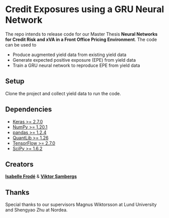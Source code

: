 # Credit Exposures using a GRU Neural Network
The repo intends to release code for our Master Thesis **Neural Networks for Credit Risk and xVA in a Front Office Pricing Environment**. The code can be used to
- Produce augmented yield data from existing yield data
- Generate expected positive exposure (EPE) from yield data
- Train a GRU neural network to reproduce EPE from yield data

## Setup
Clone the project and collect yield data to run the code.

## Dependencies
- [Keras >= 2.7.0](https://keras.io)
- [NumPy >= 1.20.1](https://numpy.org)
- [pandas >= 1.2.4](https://pandas.pydata.org) 
- [QuantLib >= 1.26](https://www.quantlib.org)
- [TensorFlow >= 2.7.0](https://www.tensorflow.org)
- [SciPy >= 1.6.2](https://scipy.org)

## Creators
[**Isabelle Frodé**](https://github.com/frodiie) & [**Viktor Sambergs**](https://github.com/Visamb)

## Thanks
Special thanks to our supervisors Magnus Wiktorsson at Lund University and Shengyao Zhu at Nordea.
